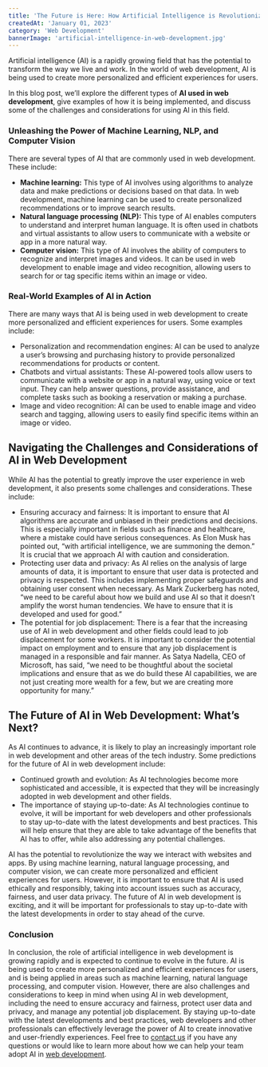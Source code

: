 ```yaml
---
title: 'The Future is Here: How Artificial Intelligence is Revolutionizing Web Development'
createdAt: 'January 01, 2023'
category: 'Web Development'
bannerImage: 'artificial-intelligence-in-web-development.jpg'
---
```


Artificial intelligence (AI) is a rapidly growing field that has the potential to transform the way we live and work. In the world of web development, AI is being used to create more personalized and efficient experiences for users.

In this blog post, we’ll explore the different types of **AI used in web development**, give examples of how it is being implemented, and discuss some of the challenges and considerations for using AI in this field.

### Unleashing the Power of Machine Learning, NLP, and Computer Vision

There are several types of AI that are commonly used in web development. These include:
- **Machine learning:** This type of AI involves using algorithms to analyze data and make predictions or decisions based on that data. In web development, machine learning can be used to create personalized recommendations or to improve search results.
- **Natural language processing (NLP):** This type of AI enables computers to understand and interpret human language. It is often used in chatbots and virtual assistants to allow users to communicate with a website or app in a more natural way.
- **Computer vision:** This type of AI involves the ability of computers to recognize and interpret images and videos. It can be used in web development to enable image and video recognition, allowing users to search for or tag specific items within an image or video.

### Real-World Examples of AI in Action
There are many ways that AI is being used in web development to create more personalized and efficient experiences for users. Some examples include:
- Personalization and recommendation engines: AI can be used to analyze a user’s browsing and purchasing history to provide personalized recommendations for products or content.
- Chatbots and virtual assistants: These AI-powered tools allow users to communicate with a website or app in a natural way, using voice or text input. They can help answer questions, provide assistance, and complete tasks such as booking a reservation or making a purchase.
- Image and video recognition: AI can be used to enable image and video search and tagging, allowing users to easily find specific items within an image or video.

## Navigating the Challenges and Considerations of AI in Web Development
While AI has the potential to greatly improve the user experience in web development, it also presents some challenges and considerations. These include:
- Ensuring accuracy and fairness: It is important to ensure that AI algorithms are accurate and unbiased in their predictions and decisions. This is especially important in fields such as finance and healthcare, where a mistake could have serious consequences. As Elon Musk has pointed out, “with artificial intelligence, we are summoning the demon.” It is crucial that we approach AI with caution and consideration.
- Protecting user data and privacy: As AI relies on the analysis of large amounts of data, it is important to ensure that user data is protected and privacy is respected. This includes implementing proper safeguards and obtaining user consent when necessary. As Mark Zuckerberg has noted, “we need to be careful about how we build and use AI so that it doesn’t amplify the worst human tendencies. We have to ensure that it is developed and used for good.”
- The potential for job displacement: There is a fear that the increasing use of AI in web development and other fields could lead to job displacement for some workers. It is important to consider the potential impact on employment and to ensure that any job displacement is managed in a responsible and fair manner. As Satya Nadella, CEO of Microsoft, has said, “we need to be thoughtful about the societal implications and ensure that as we do build these AI capabilities, we are not just creating more wealth for a few, but we are creating more opportunity for many.”

## The Future of AI in Web Development: What’s Next?
As AI continues to advance, it is likely to play an increasingly important role in web development and other areas of the tech industry. Some predictions for the future of AI in web development include:
- Continued growth and evolution: As AI technologies become more sophisticated and accessible, it is expected that they will be increasingly adopted in web development and other fields.
- The importance of staying up-to-date: As AI technologies continue to evolve, it will be important for web developers and other professionals to stay up-to-date with the latest developments and best practices. This will help ensure that they are able to take advantage of the benefits that AI has to offer, while also addressing any potential challenges.

AI has the potential to revolutionize the way we interact with websites and apps. By using machine learning, natural language processing, and computer vision, we can create more personalized and efficient experiences for users.
However, it is important to ensure that AI is used ethically and responsibly, taking into account issues such as accuracy, fairness, and user data privacy. The future of AI in web development is exciting, and it will be important for professionals to stay up-to-date with the latest developments in order to stay ahead of the curve.

### Conclusion
In conclusion, the role of artificial intelligence in web development is growing rapidly and is expected to continue to evolve in the future. AI is being used to create more personalized and efficient experiences for users, and is being applied in areas such as machine learning, natural language processing, and computer vision.
However, there are also challenges and considerations to keep in mind when using AI in web development, including the need to ensure accuracy and fairness, protect user data and privacy, and manage any potential job displacement.
By staying up-to-date with the latest developments and best practices, web developers and other professionals can effectively leverage the power of AI to create innovative and user-friendly experiences.
Feel free to [contact us](/contact-us) if you have any questions or would like to learn more about how we can help your team adopt AI in [web development](/web-development).